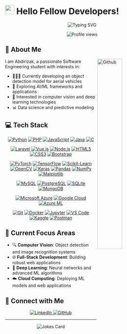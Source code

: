 # <img src="https://raw.githubusercontent.com/rahulbanerjee26/githubProfileReadmeGenerator/main/gifs/wave.gif" width="30px" height="30px"> Hello Fellow Developers!

<div align="center">
  <img src="https://readme-typing-svg.herokuapp.com?font=Fira+Code&size=24&duration=4000&pause=1000&color=36BCF7&center=true&vCenter=true&random=false&width=600&lines=Software+Engineering+Student;AI+%26+ML+Enthusiast;Full-Stack+Developer;Object+Detection+Specialist;Laravel+Developer" alt="Typing SVG" />
</div>

<p align="center">
  <img src="https://komarev.com/ghpvc/?username=Inaolol&style=flat-square&color=blue" alt="Profile views" />
</p>

## 🚀 About Me

<img width="40%" align="right" alt="Github" src="https://raw.githubusercontent.com/rahulbanerjee26/githubProfileReadmeGenerator/47a1a7b035154ce002fffc42e803b6ca8acbc4f3/gifs/git-header.svg" />

I am Abdirizak, a passionate Software Engineering student with interests in:

- 👨🏾‍💻 Currently developing an object detection model for aerial vehicles
- 🔭 Exploring AI/ML frameworks and applications
- 🎯 Interested in computer vision and deep learning technologies
- 📊 Data science and predictive modeling

## 💻 Tech Stack

<p align="center">
  <a href="https://github.com/Inaolol?tab=repositories&q=&type=&language=python&sort="><img src="https://img.shields.io/badge/-Python-3776AB?style=for-the-badge&logo=python&logoColor=white" alt="Python"/></a>
  <a href="https://github.com/Inaolol?tab=repositories&q=&type=&language=php&sort="><img src="https://img.shields.io/badge/-PHP-777BB4?style=for-the-badge&logo=php&logoColor=white" alt="PHP"/></a>
  <a href="https://github.com/Inaolol?tab=repositories&q=&type=&language=javascript&sort="><img src="https://img.shields.io/badge/-JavaScript-F7DF1E?style=for-the-badge&logo=javascript&logoColor=black" alt="JavaScript"/></a>
  <a href="https://github.com/Inaolol?tab=repositories&q=&type=&language=java&sort="><img src="https://img.shields.io/badge/-Java-ED8B00?style=for-the-badge&logo=java&logoColor=white" alt="Java"/></a>
  <a href="https://github.com/Inaolol?tab=repositories&q=&type=&language=c&sort="><img src="https://img.shields.io/badge/-C-A8B9CC?style=for-the-badge&logo=c&logoColor=white" alt="C"/></a>
</p>

<p align="center">
  <a href="#"><img src="https://img.shields.io/badge/-Laravel-FF2D20?style=for-the-badge&logo=laravel&logoColor=white" alt="Laravel"/></a>
  <a href="#"><img src="https://img.shields.io/badge/-Vue.js-4FC08D?style=for-the-badge&logo=vue.js&logoColor=white" alt="Vue.js"/></a>
  <a href="#"><img src="https://img.shields.io/badge/-Node.js-339933?style=for-the-badge&logo=node.js&logoColor=white" alt="Node.js"/></a>
  <a href="https://github.com/Inaolol?tab=repositories&q=&type=&language=html&sort="><img src="https://img.shields.io/badge/-HTML5-E34F26?style=for-the-badge&logo=html5&logoColor=white" alt="HTML5"/></a>
  <a href="https://github.com/Inaolol?tab=repositories&q=&type=&language=css&sort="><img src="https://img.shields.io/badge/-CSS3-1572B6?style=for-the-badge&logo=css3&logoColor=white" alt="CSS3"/></a>
  <a href="#"><img src="https://img.shields.io/badge/-Bootstrap-7952B3?style=for-the-badge&logo=bootstrap&logoColor=white" alt="Bootstrap"/></a>
</p>

<p align="center">
  <a href="#"><img src="https://img.shields.io/badge/-PyTorch-EE4C2C?style=for-the-badge&logo=pytorch&logoColor=white" alt="PyTorch"/></a>
  <a href="#"><img src="https://img.shields.io/badge/-TensorFlow-FF6F00?style=for-the-badge&logo=tensorflow&logoColor=white" alt="TensorFlow"/></a>
  <a href="#"><img src="https://img.shields.io/badge/-Scikit--Learn-F7931E?style=for-the-badge&logo=scikit-learn&logoColor=white" alt="Scikit-Learn"/></a>
  <a href="#"><img src="https://img.shields.io/badge/-OpenCV-5C3EE8?style=for-the-badge&logo=opencv&logoColor=white" alt="OpenCV"/></a>
  <a href="#"><img src="https://img.shields.io/badge/-Keras-D00000?style=for-the-badge&logo=keras&logoColor=white" alt="Keras"/></a>
  <a href="#"><img src="https://img.shields.io/badge/-Pandas-150458?style=for-the-badge&logo=pandas&logoColor=white" alt="Pandas"/></a>
  <a href="#"><img src="https://img.shields.io/badge/-NumPy-013243?style=for-the-badge&logo=numpy&logoColor=white" alt="NumPy"/></a>
  <a href="#"><img src="https://img.shields.io/badge/-Matplotlib-11557c?style=for-the-badge" alt="Matplotlib"/></a>
</p>

<p align="center">
  <a href="#"><img src="https://img.shields.io/badge/-MySQL-4479A1?style=for-the-badge&logo=mysql&logoColor=white" alt="MySQL"/></a>
  <a href="#"><img src="https://img.shields.io/badge/-PostgreSQL-4169E1?style=for-the-badge&logo=postgresql&logoColor=white" alt="PostgreSQL"/></a>
  <a href="#"><img src="https://img.shields.io/badge/-SQLite-003B57?style=for-the-badge&logo=sqlite&logoColor=white" alt="SQLite"/></a>
  <a href="#"><img src="https://img.shields.io/badge/-MongoDB-47A248?style=for-the-badge&logo=mongodb&logoColor=white" alt="MongoDB"/></a>
</p>

<p align="center">
  <a href="#"><img src="https://img.shields.io/badge/-Microsoft%20Azure-0078D4?style=for-the-badge&logo=microsoft-azure&logoColor=white" alt="Microsoft Azure"/></a>
  <a href="#"><img src="https://img.shields.io/badge/-Google%20Cloud-4285F4?style=for-the-badge&logo=google-cloud&logoColor=white" alt="Google Cloud"/></a>
  <a href="#"><img src="https://img.shields.io/badge/-Azure%20ML-0078D4?style=for-the-badge&logo=microsoft-azure&logoColor=white" alt="Azure ML"/></a>
</p>

<p align="center">
  <a href="#"><img src="https://img.shields.io/badge/-Git-F05032?style=for-the-badge&logo=git&logoColor=white" alt="Git"/></a>
  <a href="#"><img src="https://img.shields.io/badge/-Docker-2496ED?style=for-the-badge&logo=docker&logoColor=white" alt="Docker"/></a>
  <a href="#"><img src="https://img.shields.io/badge/-Jupyter-F37626?style=for-the-badge&logo=jupyter&logoColor=white" alt="Jupyter"/></a>
  <a href="#"><img src="https://img.shields.io/badge/-VS%20Code-007ACC?style=for-the-badge&logo=visual-studio-code&logoColor=white" alt="VS Code"/></a>
  <a href="https://github.com/Inaolol?tab=repositories&q=&type=&language=kaggle&sort="><img src="https://img.shields.io/badge/-Kaggle-20BEFF?style=for-the-badge&logo=kaggle&logoColor=white" alt="Kaggle"/></a>
  <a href="#"><img src="https://img.shields.io/badge/-Postman-FF6C37?style=for-the-badge&logo=postman&logoColor=white" alt="Postman"/></a>
</p>

## 🎯 Current Focus Areas

- 🔍 **Computer Vision**: Object detection and image recognition systems
- 🌐 **Full-Stack Development**: Building robust web applications
- 🤖 **Deep Learning**: Neural networks and advanced ML algorithms
- ☁️ **Cloud Computing**: Deploying ML models and web applications

<!--
## 📊 GitHub Stats
<p align="center">
  <img src="https://github-readme-stats.vercel.app/api?username=Inaolol&show_icons=true&theme=tokyonight" alt="GitHub Stats" height="165" />
  <img src="https://github-readme-stats.vercel.app/api/top-langs/?username=Inaolol&layout=compact&theme=tokyonight" alt="Most Used Languages" height="165" />
</p>

## 🔥 Streak Stats
<p align="center">
  <img src="https://github-readme-streak-stats.herokuapp.com/?user=Inaolol&theme=tokyonight" alt="GitHub Streak" />
</p>
-->

## 🤝 Connect with Me

<p align="center">
  <a href="https://www.linkedin.com/in/olol/">
    <img src="https://img.shields.io/badge/-LinkedIn-0077B5?style=for-the-badge&logo=linkedin&logoColor=white" alt="LinkedIn"/>
  </a>
  <a href="https://github.com/Inaolol">
    <img src="https://img.shields.io/badge/-GitHub-181717?style=for-the-badge&logo=github&logoColor=white" alt="GitHub"/>
  </a>
</p>

---

<div align="center">
  <img src="https://readme-jokes.vercel.app/api?theme=tokyonight" alt="Jokes Card" />
</div>
